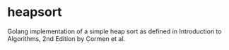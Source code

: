 # heapsort

Golang implementation of a simple heap sort as defined in Introduction to Algorithms, 2nd Edition by Cormen et al.
